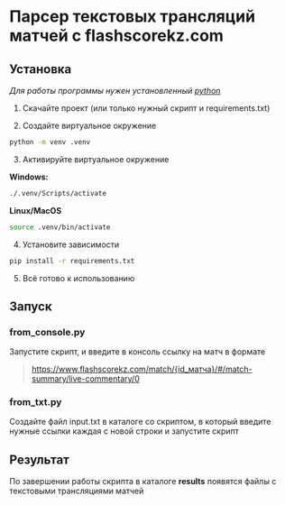 # Парсер текстовых трансляций матчей с flashscorekz.com

## Установка

*Для работы программы нужен установленный [python](https://www.python.org/downloads/)*

1. Скачайте проект (или только нужный скрипт и requirements.txt)
  
3. Создайте виртуальное окружение

```sh
python -m venv .venv
```

3. Активируйте виртуальное окружение

**Windows:**

```sh
./.venv/Scripts/activate
```

**Linux/MacOS**

```sh
source .venv/bin/activate
```

4. Установите зависимости

```sh
pip install -r requirements.txt
```

5. Всё готово к использованию

## Запуск

### from_console.py

Запустите скрипт, и введите в консоль ссылку на матч в формате

> https://www.flashscorekz.com/match/{id_матча}/#/match-summary/live-commentary/0

### from_txt.py

Создайте файл input.txt в каталоге со скриптом, в который введите нужные ссылки каждая с новой строки и запустите скрипт

## Результат

По завершении работы скрипта в каталоге **results** появятся файлы с текстовыми трансляциями матчей
